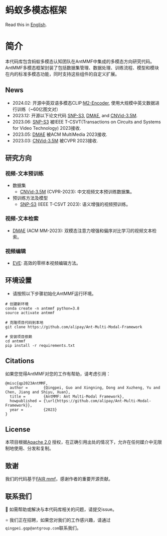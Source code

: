 # 蚂蚁多模态框架
Read this in [English](https://github.com/alipay/Ant-Multi-Modal-Framework/blob/main/README_EN.md).

# 简介
本代码库包含蚂蚁多模态认知团队在AntMMF中集成的多模态方向研究代码。AntMMF多模态框架封装了包括数据集管理、数据处理、训练流程、模型和模块在内的标准多模态功能，同时支持这些组件的自定义扩展。


## News
- 2024.02: 开源中英双语多模态CLIP:[M2-Encoder](https://github.com/alipay/Ant-Multi-Modal-Framework/tree/main/prj/M2_Encoder), 使用大规模中英文数据进行训练（~60亿图文对）
- 2023.12: 开源以下论文代码 [SNP-S3](https://github.com/alipay/Ant-Multi-Modal-Framework/tree/main/prj/snps3_vtp), [DMAE](https://github.com/alipay/Ant-Multi-Modal-Framework/tree/main/prj/dmae_vtp), and [CNVid-3.5M](https://github.com/alipay/Ant-Multi-Modal-Framework/tree/main/prj/cnvid_vtp).
- 2023.06: [SNP-S3](https://ieeexplore.ieee.org/document/10214396) 被IEEE T-CSVT(Transactions on Circuits and Systems for Video Technology) 2023接收.
- 2023.05: [DMAE](https://arxiv.org/pdf/2309.11082.pdf) 被ACM MultiMedia 2023接收.
- 2023.03: [CNVid-3.5M](https://openaccess.thecvf.com/content/CVPR2023/papers/Gan_CNVid-3.5M_Build_Filter_and_Pre-Train_the_Large-Scale_Public_Chinese_Video-Text_CVPR_2023_paper.pdf) 被CVPR 2023接收.
 
## 研究方向

### 视频-文本预训练
- 数据集
  - [CNVid-3.5M](https://openaccess.thecvf.com/content/CVPR2023/papers/Gan_CNVid-3.5M_Build_Filter_and_Pre-Train_the_Large-Scale_Public_Chinese_Video-Text_CVPR_2023_paper.pdf) (CVPR-2023): 中文视频文本预训练数据集。
- 预训练方法及模型
  - [SNP-S3](https://ieeexplore.ieee.org/document/10214396) (IEEE T-CSVT 2023): 语义增强的视频预训练。

### 视频-文本检索 
- [DMAE](https://arxiv.org/pdf/2309.11082.pdf) (ACM MM-2023): 双模态注意力增强和偏序对比学习的视频文本检索。

### 视频编辑
- [EVE](https://arxiv.org/abs/2308.10648): 高效的零样本视频编辑方法。


## 环境设置

- 请按照以下步骤初始化AntMMF运行环境。
```
# 创建新环境
conda create -n antmmf python=3.8
source activate antmmf

# 克隆项目代码到本地
git clone https://github.com/alipay/Ant-Multi-Modal-Framework

# 安装项目依赖
cd antmmf
pip install -r requirements.txt
```

## Citations
如果您觉得AntMMF对您的工作有帮助，请考虑引用：
```
@misc{qp2023AntMMF,
  author =       {Qingpei, Guo and Xingning, Dong and Xuzheng, Yu and Chen, Jiang and Shiyu, Xuan},
  title =        {AntMMF: Ant Multi-Modal Framework},
  howpublished = {\url{https://github.com/alipay/Ant-Multi-Modal-Framework}},
  year =         {2023}
}
```

## License

本项目根据[Apache 2.0](https://github.com/apache/.github/blob/main/LICENSE) 授权，在正确引用出处的情况下，允许在任何媒介中无限制地使用、分发和复制。

## 致谢
我们的代码基于[FAIR mmf](https://github.com/facebookresearch/mmf)，感谢作者的重要开源贡献。

## 联系我们

:raising_hand: 如需帮助或解决与本代码库相关的问题，请提交issue。

:star: 我们正在招聘，如果您对我们的工作感兴趣，请通过`qingpei.gqp@antgroup.com`联系我们。

